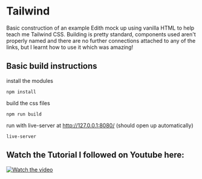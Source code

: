 # Tailwind

Basic construction of an example Edith mock up using vanilla HTML to help teach me Tailwind CSS. Building is pretty standard, components used aren't properly named and there are no further connections attached to any of the links, but I learnt how to use it which was amazing! 

## Basic build instructions
install the modules

``` npm install ```

build the css files

``` npm run build ```

run with live-server at http://127.0.0.1:8080/ (should open up automatically)

``` live-server ```

## Watch the Tutorial I followed on Youtube here: 

[![Watch the video](https://img.youtube.com/vi/HirFppxJWPw/maxresdefault.jpg)](https://youtu.be/HirFppxJWPw)